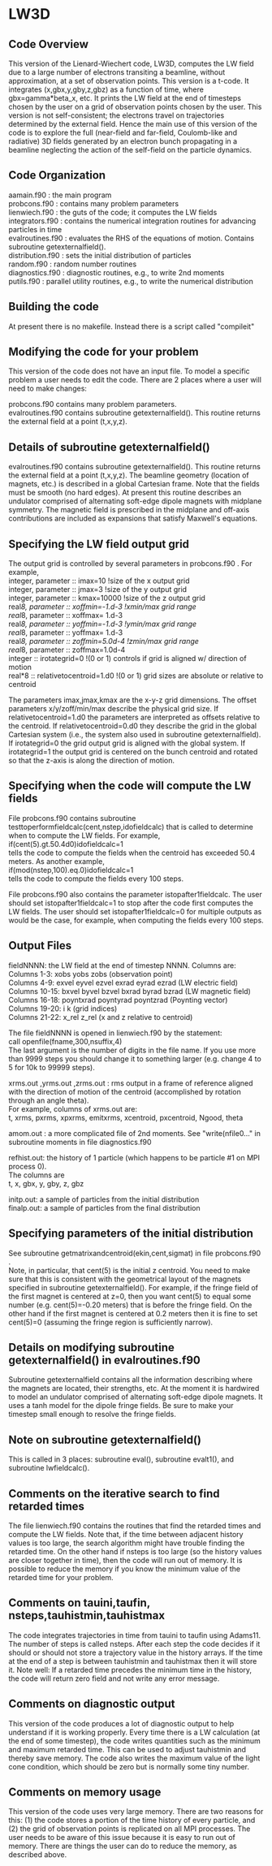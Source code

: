 # LW3D
## Code Overview

This version of the Lienard-Wiechert code, LW3D, computes the LW field due to a large number of electrons transiting a beamline, without approximation, at a set of observation points. This version is a t-code. It integrates (x,gbx,y,gby,z,gbz) as a function of time, where gbx=gamma*beta_x, etc. It prints the LW field at the end of timesteps chosen by the user on a grid of observation points chosen by the user. This version is not self-consistent; the electrons travel on trajectories determined by the external field. Hence the main use of this version of the code is to explore the full (near-field and far-field, Coulomb-like and radiative) 3D fields generated by an electron bunch propagating in a beamline neglecting the action of the self-field on the particle dynamics.

## Code Organization  
aamain.f90 : the main program  
probcons.f90 : contains many problem parameters  
lienwiech.f90 : the guts of the code; it computes the LW fields  
integrators.f90 : contains the numerical integration routines for advancing particles in time  
evalroutines.f90 : evaluates the RHS of the equations of motion. Contains subroutine getexternalfield().  
distribution.f90 : sets the initial distribution of particles  
random.f90 : random number routines  
diagnostics.f90 : diagnostic routines, e.g., to write 2nd moments  
putils.f90 : parallel utility routines, e.g., to write the numerical distribution  

## Building the code  
At present there is no makefile. Instead there is a script called "compileit"

## Modifying the code for your problem  
This version of the code does not have an input file. To model a specific problem a user needs to edit the code. There are 2 places where a user will need to make changes:

probcons.f90 contains many problem parameters.  
evalroutines.f90 contains subroutine getexternalfield(). This routine returns the external field at a point (t,x,y,z).  

## Details of subroutine getexternalfield()  
evalroutines.f90 contains subroutine getexternalfield(). This routine returns the external field at a point (t,x,y,z). The beamline geometry (location of magnets, etc.) is described in a global Cartesian frame. Note that the fields must be smooth (no hard edges). At present this routine describes an undulator comprised of alternating soft-edge dipole magnets with midplane symmetry. The magnetic field is prescribed in the midplane and off-axis contributions are included as expansions that satisfy Maxwell's equations.

## Specifying the LW field output grid  
The output grid is controlled by several parameters in probcons.f90 . For example,  
      integer, parameter :: imax=10     !size of the x output grid  
      integer, parameter :: jmax=3      !size of the y output grid  
      integer, parameter :: kmax=10000  !size of the z output grid  
      real*8, parameter :: xoffmin=-1.d-3     !xmin/max grid range  
      real*8, parameter :: xoffmax= 1.d-3    
      real*8, parameter :: yoffmin=-1.d-3     !ymin/max grid range  
      real*8, parameter :: yoffmax= 1.d-3  
      real*8, parameter :: zoffmin=5.0d-4     !zmin/max grid range  
      real*8, parameter :: zoffmax=1.0d-4  
      integer :: irotategrid=0 !(0 or 1) controls if grid is aligned w/ direction of motion  
      real*8 :: relativetocentroid=1.d0 !(0 or 1) grid sizes are absolute or relative to centroid

The parameters imax,jmax,kmax are the x-y-z grid dimensions. The offset parameters x/y/zoff/min/max describe the physical grid size. If relativetocentroid=1.d0 the parameters are interpreted as offsets relative to the centroid. If relativetocentroid=0.d0 they describe the grid in the global Cartesian system (i.e., the system also used in subroutine getexternalfield). If irotategrid=0 the grid output grid is aligned with the global system. If irotategrid=1 the output grid is centered on the bunch centroid and rotated so that the z-axis is along the direction of motion.


## Specifying when the code will compute the LW fields  
File probcons.f90 contains subroutine testtoperformfieldcalc(cent,nstep,idofieldcalc) that is called to determine when to compute the LW fields. For example,  
      if(cent(5).gt.50.4d0)idofieldcalc=1  
tells the code to compute the fields when the centroid has exceeded 50.4 meters. As another example,  
      if(mod(nstep,100).eq.0)idofieldcalc=1  
tells the code to compute the fields every 100 steps.

File probcons.f90 also contains the parameter istopafter1fieldcalc. The user should set istopafter1fieldcalc=1 to stop after the code first computes the LW fields. The user should set istopafter1fieldcalc=0 for multiple outputs as would be the case, for example, when computing the fields every 100 steps.


## Output Files  
fieldNNNN: the LW field at the end of timestep NNNN. Columns are:  
Columns 1-3:   xobs yobs zobs (observation point)  
Columns 4-9:   exvel eyvel ezvel exrad eyrad ezrad (LW electric field)  
Columns 10-15: bxvel byvel bzvel bxrad byrad bzrad (LW magnetic field)  
Columns 16-18: poyntxrad poyntyrad poyntzrad (Poynting vector)  
Columns 19-20: i k (grid indices)  
Columns 21-22: x_rel z_rel (x and z relative to centroid)

The file fieldNNNN is opened in lienwiech.f90 by the statement:  
call openfile(fname,300,nsuffix,4)  
The last argument is the number of digits in the file name. If you use more than 9999 steps you should change it to something larger (e.g. change 4 to 5 for 10k to 99999 steps).

xrms.out ,yrms.out ,zrms.out : rms output in a frame of reference aligned with the direction of motion of the centroid (accomplished by rotation through an angle theta).  
For example, columns of xrms.out are:  
t, xrms, pxrms, xpxrms, emitxrms, xcentroid, pxcentroid, Ngood, theta

amom.out : a more complicated file of 2nd moments. See "write(nfile0..." in subroutine moments in file diagnostics.f90

refhist.out: the history of 1 particle (which happens to be particle #1 on MPI process 0).  
The columns are  
t, x, gbx, y, gby, z, gbz

initp.out: a sample of particles from the initial distribution  
finalp.out: a sample of particles from the final distribution

## Specifying parameters of the initial distribution  
See subroutine getmatrixandcentroid(ekin,cent,sigmat) in file probcons.f90 .  
Note, in particular, that cent(5) is the initial z centroid. You need to make sure that this is consistent with the geometrical layout of the magnets specified in subroutine getexternalfield(). For example, if the fringe field of the first magnet is centered at z=0, then you want cent(5) to equal some number (e.g. cent(5)=-0.20 meters) that is before the fringe field. On the other hand if the first magnet is centered at 0.2 meters then it is fine to set cent(5)=0 (assuming the fringe region is sufficiently narrow).

## Details on modifying subroutine getexternalfield() in evalroutines.f90  
Subroutine getexternalfield contains all the information describing where the magnets are located, their strengths, etc. At the moment it is hardwired to model an undulator comprised of alternating soft-edge dipole magnets. It uses a tanh model for the dipole fringe fields. Be sure to make your timestep small enough to resolve the fringe fields.

## Note on subroutine getexternalfield()  
This is called in 3 places: subroutine eval(), subroutine evalt1(), and subroutine lwfieldcalc().

## Comments on the iterative search to find retarded times  
The file lienwiech.f90 contains the routines that find the retarded times and compute the LW fields. Note that, if the time between adjacent history values is too large, the search algorithm might have trouble finding the retarded time. On the other hand if nsteps is too large (so the history values are closer together in time), then the code will run out of memory. It is possible to reduce the memory if you know the minimum value of the retarded time for your problem.

## Comments on tauini,taufin, nsteps,tauhistmin,tauhistmax  
The code integrates trajectories in time from tauini to taufin using Adams11. The number of steps is called nsteps. After each step the code decides if it should or should not store a trajectory value in the history arrays. If the time at the end of a step is between tauhistmin and tauhistmax then it will store it. Note well: If a retarded time precedes the minimum time in the history, the code will return zero field and not write any error message.    

## Comments on diagnostic output  
This version of the code produces a lot of diagnostic output to help understand if it is working properly. Every time there is a LW calculation (at the end of some timestep), the code writes quantities such as the minimum and maximum retarded time. This can be used to adjust tauhistmin and thereby save memory. The code also writes the maximum value of the light cone condition, which should be zero but is normally some tiny number.

## Comments on memory usage  
This version of the code uses very large memory. There are two reasons for this: (1) the code stores a portion of the time history of every particle, and (2) the grid of observation points is replicated on all MPI processes. The user needs to be aware of this issue because it is easy to run out of memory. There are things the user can do to reduce the memory, as described above.
